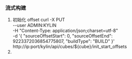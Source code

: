 ### 流式构建
1. 初始化 offset
curl -X PUT \
--user ADMIN:KYLIN \
-H "Content-Type: application/json;charset=utf-8" \
-d '{ 
"sourceOffsetStart": 0, 
"sourceOffsetEnd": 9223372036854775807, 
"buildType": "BUILD"
}' \
http://ip:port/kylin/api/cubes/${cube}/init_start_offsets
2. 